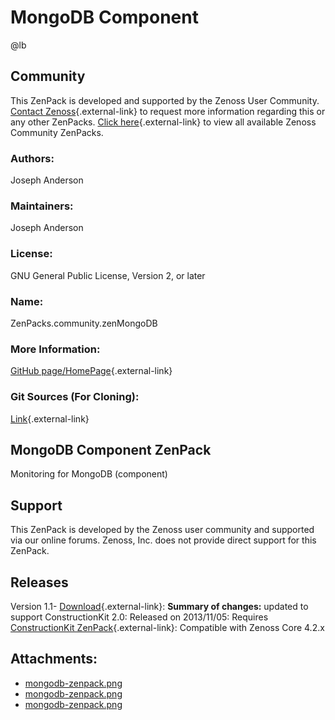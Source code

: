 # MongoDB Component

@lb[](img/zenpack-mongodb-zenpack.png)

## Community

This ZenPack is developed and supported by the Zenoss User Community.
[Contact Zenoss](https://tryit.zenoss.com/zenpack-contact/){.external-link} to
request more information regarding this or any other ZenPacks. [Click here](https://zenoss.com/product/zenpacks?f%5B0%5D=im_field_zenpack_category:1021){.external-link} to
view all available Zenoss Community ZenPacks.

### Authors:

Joseph Anderson

### Maintainers:

Joseph Anderson

### License:

GNU General Public License, Version 2, or later

### Name:

ZenPacks.community.zenMongoDB

### More Information:

[GitHub page/HomePage](https://github.com/j053ph4/ZenPacks.community.zenMongoDB){.external-link}

### Git Sources (For Cloning):

[Link](https://github.com/j053ph4/ZenPacks.community.zenMongoDB.git){.external-link}

## MongoDB Component ZenPack

Monitoring for MongoDB (component)

## Support

This ZenPack is developed by the Zenoss user community and supported via
our online forums. Zenoss, Inc. does not provide direct support for this
ZenPack.

## Releases

Version 1.1- [Download](https://storage.googleapis.com/zenpacks/ZenPacks.community.zenMongoDB/1.1/ZenPacks.community.zenMongoDB-1.1.egg){.external-link}:   **Summary of changes:** updated to support ConstructionKit 2.0:   Released on 2013/11/05:   Requires [ConstructionKit ZenPack](https://help.zenoss.com/display/in/constructionkit "ZenPack:ConstructionKit"){.external-link}:   Compatible with Zenoss Core 4.2.x

## Attachments:

-   [mongodb-zenpack.png](img/zenpack-mongodb-zenpack.png)
-   [mongodb-zenpack.png](img/zenpack-mongodb-zenpack.png)
-   [mongodb-zenpack.png](img/zenpack-mongodb-zenpack.png)

